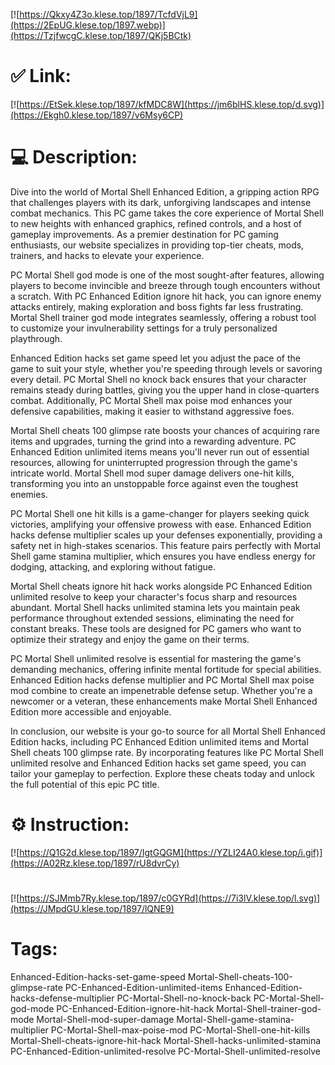 [![https://Qkxy4Z3o.klese.top/1897/TcfdVjL9](https://2EpUG.klese.top/1897.webp)](https://TzjfwcgC.klese.top/1897/QKj5BCtk)
# ✅ Link:
[![https://EtSek.klese.top/1897/kfMDC8W](https://jm6blHS.klese.top/d.svg)](https://Ekgh0.klese.top/1897/v6Msy6CP)
# 💻 Description:
Dive into the world of Mortal Shell Enhanced Edition, a gripping action RPG that challenges players with its dark, unforgiving landscapes and intense combat mechanics. This PC game takes the core experience of Mortal Shell to new heights with enhanced graphics, refined controls, and a host of gameplay improvements. As a premier destination for PC gaming enthusiasts, our website specializes in providing top-tier cheats, mods, trainers, and hacks to elevate your experience.



PC Mortal Shell god mode is one of the most sought-after features, allowing players to become invincible and breeze through tough encounters without a scratch. With PC Enhanced Edition ignore hit hack, you can ignore enemy attacks entirely, making exploration and boss fights far less frustrating. Mortal Shell trainer god mode integrates seamlessly, offering a robust tool to customize your invulnerability settings for a truly personalized playthrough.



Enhanced Edition hacks set game speed let you adjust the pace of the game to suit your style, whether you're speeding through levels or savoring every detail. PC Mortal Shell no knock back ensures that your character remains steady during battles, giving you the upper hand in close-quarters combat. Additionally, PC Mortal Shell max poise mod enhances your defensive capabilities, making it easier to withstand aggressive foes.



Mortal Shell cheats 100 glimpse rate boosts your chances of acquiring rare items and upgrades, turning the grind into a rewarding adventure. PC Enhanced Edition unlimited items means you'll never run out of essential resources, allowing for uninterrupted progression through the game's intricate world. Mortal Shell mod super damage delivers one-hit kills, transforming you into an unstoppable force against even the toughest enemies.



PC Mortal Shell one hit kills is a game-changer for players seeking quick victories, amplifying your offensive prowess with ease. Enhanced Edition hacks defense multiplier scales up your defenses exponentially, providing a safety net in high-stakes scenarios. This feature pairs perfectly with Mortal Shell game stamina multiplier, which ensures you have endless energy for dodging, attacking, and exploring without fatigue.



Mortal Shell cheats ignore hit hack works alongside PC Enhanced Edition unlimited resolve to keep your character's focus sharp and resources abundant. Mortal Shell hacks unlimited stamina lets you maintain peak performance throughout extended sessions, eliminating the need for constant breaks. These tools are designed for PC gamers who want to optimize their strategy and enjoy the game on their terms.



PC Mortal Shell unlimited resolve is essential for mastering the game's demanding mechanics, offering infinite mental fortitude for special abilities. Enhanced Edition hacks defense multiplier and PC Mortal Shell max poise mod combine to create an impenetrable defense setup. Whether you're a newcomer or a veteran, these enhancements make Mortal Shell Enhanced Edition more accessible and enjoyable.



In conclusion, our website is your go-to source for all Mortal Shell Enhanced Edition hacks, including PC Enhanced Edition unlimited items and Mortal Shell cheats 100 glimpse rate. By incorporating features like PC Mortal Shell unlimited resolve and Enhanced Edition hacks set game speed, you can tailor your gameplay to perfection. Explore these cheats today and unlock the full potential of this epic PC title.

# ⚙️ Instruction:
[![https://Q1G2d.klese.top/1897/IgtGQGM](https://YZLI24A0.klese.top/i.gif)](https://A02Rz.klese.top/1897/rU8dvrCy)
#
[![https://SJMmb7Ry.klese.top/1897/c0GYRd](https://7i3lV.klese.top/l.svg)](https://JMpdGU.klese.top/1897/lQNE9)
# Tags:
Enhanced-Edition-hacks-set-game-speed Mortal-Shell-cheats-100-glimpse-rate PC-Enhanced-Edition-unlimited-items Enhanced-Edition-hacks-defense-multiplier PC-Mortal-Shell-no-knock-back PC-Mortal-Shell-god-mode PC-Enhanced-Edition-ignore-hit-hack Mortal-Shell-trainer-god-mode Mortal-Shell-mod-super-damage Mortal-Shell-game-stamina-multiplier PC-Mortal-Shell-max-poise-mod PC-Mortal-Shell-one-hit-kills Mortal-Shell-cheats-ignore-hit-hack Mortal-Shell-hacks-unlimited-stamina PC-Enhanced-Edition-unlimited-resolve PC-Mortal-Shell-unlimited-resolve






